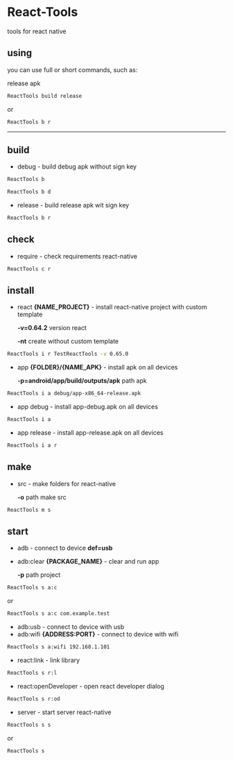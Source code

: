 # React-Tools

tools for react native

## using

you can use full or short commands, such as:

release apk

```bash
ReactTools build release
```

or

```bash
ReactTools b r
```

---

## build

- debug - build debug apk without sign key

```bash
ReactTools b
```

```bash
ReactTools b d
```

- release - build release apk wit sign key

```bash
ReactTools b r
```

## check

- require - check requirements react-native

```bash
ReactTools c r
```

## install

- react **{NAME_PROJECT}** - install react-native project with custom template

  **-v=0.64.2** version react

  **-nt** create without custom template

```bash
ReactTools i r TestReactTools -v 0.65.0
```

- app **{FOLDER}/{NAME_APK}** - install apk on all devices

  **-p=android/app/build/outputs/apk** path apk

```bash
ReactTools i a debug/app-x86_64-release.apk
```

- app debug - install app-debug.apk on all devices

```bash
ReactTools i a
```

- app release - install app-release.apk on all devices

```bash
ReactTools i a r
```

## make

- src - make folders for react-native

  **-o** path make src

```bash
ReactTools m s
```

## start

- adb - connect to device **def=usb**

- adb:clear **{PACKAGE_NAME}** - clear and run app

  **-p** path project

```bash
ReactTools s a:c
```

or

```bash
ReactTools s a:c com.example.test
```

- adb:usb - connect to device with usb
- adb:wifi **{ADDRESS:PORT}** - connect to device with wifi

```bash
ReactTools s a:wifi 192.168.1.101
```

- react:link - link library

```bash
ReactTools s r:l
```

- react:openDeveloper - open react developer dialog

```bash
ReactTools s r:od
```

- server - start server react-native

```bash
ReactTools s s
```

or

```bash
ReactTools s
```

